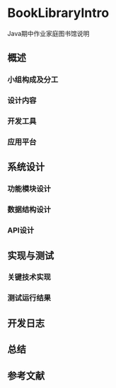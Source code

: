 # BookLibraryIntro
Java期中作业家庭图书馆说明



## 概述

### 小组构成及分工
### 设计内容
### 开发工具
### 应用平台

## 系统设计
### 功能模块设计
### 数据结构设计
### API设计

## 实现与测试
### 关键技术实现
### 测试运行结果

## 开发日志
## 总结
## 参考文献
